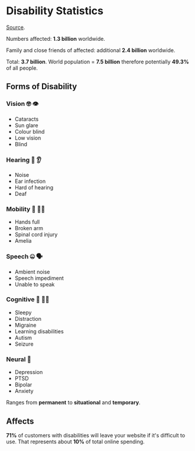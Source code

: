 # Disability Statistics

[Source](https://www.youtube.com/watch?v=AoHfqq0eQww).

Numbers affected: **1.3 billion** worldwide.

Family and close friends of affected: additional **2.4 billion** worldwide.

Total: **3.7 billion**. World population = **7.5 billion** therefore potentially **49.3%** of all people.

## Forms of Disability

### Vision 🤓 👁

- Cataracts
- Sun glare
- Colour blind
- Low vision
- Blind

### Hearing 🤫 👂

- Noise
- Ear infection
- Hard of hearing
- Deaf

### Mobility 🤗 🏃‍♂️

- Hands full
- Broken arm
- Spinal cord injury
- Amelia

### Speech 🤐 🗣

- Ambient noise
- Speech impediment
- Unable to speak

### Cognitive 🤕 🤷‍♂️

- Sleepy
- Distraction
- Migraine
- Learning disabilities
- Autism
- Seizure

### Neural 🤯

- Depression
- PTSD
- Bipolar
- Anxiety

Ranges from **permanent** to **situational** and **temporary**.

## Affects

**71%** of customers with disabilities will leave your website if it's difficult to use. That represents about **10%** of total online spending.
